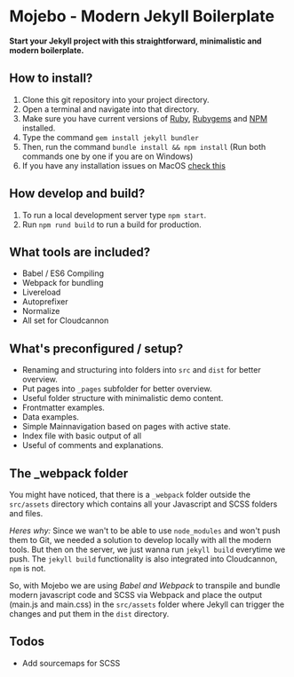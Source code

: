 # Mojebo -  Modern Jekyll Boilerplate

**Start your Jekyll project with this straightforward, minimalistic and modern boilerplate.**

## How to install?

1. Clone this git repository into your project directory.
2. Open a terminal and navigate into that directory.
3. Make sure you have current versions of [Ruby](https://www.ruby-lang.org/en/downloads/), [Rubygems](https://rubygems.org/pages/download) and [NPM](https://www.npmjs.com) installed.
4. Type the command `gem install jekyll bundler`
5. Then, run the command `bundle install && npm install` (Run both commands one by one if you are on Windows)
6. If you have any installation issues on MacOS [check this](https://stackoverflow.com/a/26600110)

## How develop and build?

1. To run a local development server type `npm start`.
2. Run `npm rund build` to run a build for production.

## What tools are included?

- Babel / ES6 Compiling
- Webpack for bundling
- Livereload
- Autoprefixer
- Normalize
- All set for Cloudcannon

## What's preconfigured / setup?

- Renaming and structuring into folders into `src` and `dist` for better overview.
- Put pages into `_pages` subfolder for better overview.
- Useful folder structure with minimalistic demo content.
- Frontmatter examples.
- Data examples.
- Simple Mainnavigation based on pages with active state.
- Index file with basic output of all
- Useful of comments and explanations.

## The \_webpack folder

You might have noticed, that there is a `_webpack` folder outside the `src/assets` directory which contains all your Javascript and SCSS folders and files.

*Heres why:*
Since we wan't to be able to use `node_modules` and won't push them to Git, we needed a solution to develop locally with all the modern tools. But then on the server, we just wanna run `jekyll build` everytime we push.
The `jekyll build` functionality is also integrated into Cloudcannon, `npm` is not.

So, with Mojebo we are using *Babel and Webpack* to transpile and bundle modern javascript code and SCSS via Webpack and place the output (main.js and main.css) in the `src/assets` folder where Jekyll can trigger the changes and put them in the `dist` directory.

## Todos

- Add sourcemaps for SCSS
